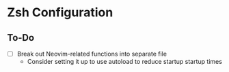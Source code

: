 # Zsh Configuration

## To-Do
- [ ] Break out Neovim-related functions into separate file
    - Consider setting it up to use autoload to reduce startup startup times
